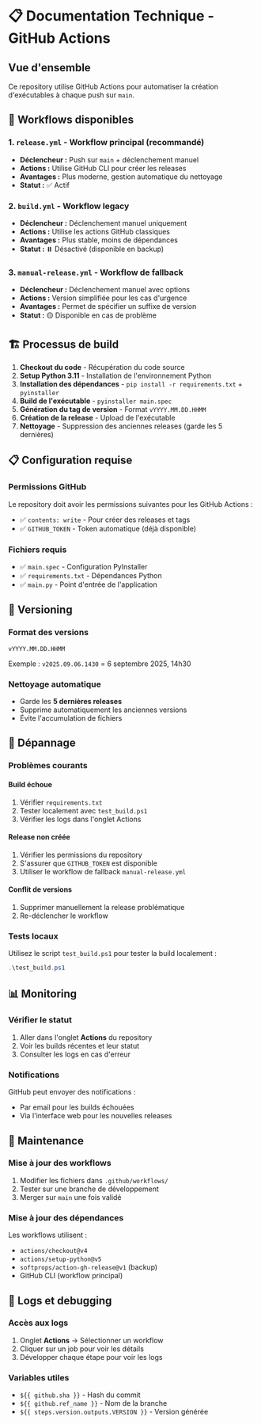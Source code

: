 # 📋 Documentation Technique - GitHub Actions

## Vue d'ensemble

Ce repository utilise GitHub Actions pour automatiser la création d'exécutables à chaque push sur `main`.

## 🔧 Workflows disponibles

### 1. `release.yml` - Workflow principal (recommandé)
- **Déclencheur :** Push sur `main` + déclenchement manuel
- **Actions :** Utilise GitHub CLI pour créer les releases
- **Avantages :** Plus moderne, gestion automatique du nettoyage
- **Statut :** ✅ Actif

### 2. `build.yml` - Workflow legacy 
- **Déclencheur :** Déclenchement manuel uniquement
- **Actions :** Utilise les actions GitHub classiques
- **Avantages :** Plus stable, moins de dépendances
- **Statut :** ⏸️ Désactivé (disponible en backup)

### 3. `manual-release.yml` - Workflow de fallback
- **Déclencheur :** Déclenchement manuel avec options
- **Actions :** Version simplifiée pour les cas d'urgence
- **Avantages :** Permet de spécifier un suffixe de version
- **Statut :** 🟡 Disponible en cas de problème

## 🏗️ Processus de build

1. **Checkout du code** - Récupération du code source
2. **Setup Python 3.11** - Installation de l'environnement Python
3. **Installation des dépendances** - `pip install -r requirements.txt` + `pyinstaller`
4. **Build de l'exécutable** - `pyinstaller main.spec`
5. **Génération du tag de version** - Format `vYYYY.MM.DD.HHMM`
6. **Création de la release** - Upload de l'exécutable
7. **Nettoyage** - Suppression des anciennes releases (garde les 5 dernières)

## 📋 Configuration requise

### Permissions GitHub
Le repository doit avoir les permissions suivantes pour les GitHub Actions :
- ✅ `contents: write` - Pour créer des releases et tags
- ✅ `GITHUB_TOKEN` - Token automatique (déjà disponible)

### Fichiers requis
- ✅ `main.spec` - Configuration PyInstaller
- ✅ `requirements.txt` - Dépendances Python
- ✅ `main.py` - Point d'entrée de l'application

## 🔄 Versioning

### Format des versions
```
vYYYY.MM.DD.HHMM
```
Exemple : `v2025.09.06.1430` = 6 septembre 2025, 14h30

### Nettoyage automatique
- Garde les **5 dernières releases**
- Supprime automatiquement les anciennes versions
- Évite l'accumulation de fichiers

## 🚨 Dépannage

### Problèmes courants

#### Build échoue
1. Vérifier `requirements.txt`
2. Tester localement avec `test_build.ps1`
3. Vérifier les logs dans l'onglet Actions

#### Release non créée
1. Vérifier les permissions du repository
2. S'assurer que `GITHUB_TOKEN` est disponible
3. Utiliser le workflow de fallback `manual-release.yml`

#### Conflit de versions
1. Supprimer manuellement la release problématique
2. Re-déclencher le workflow

### Tests locaux
Utilisez le script `test_build.ps1` pour tester la build localement :
```powershell
.\test_build.ps1
```

## 📊 Monitoring

### Vérifier le statut
1. Aller dans l'onglet **Actions** du repository
2. Voir les builds récentes et leur statut
3. Consulter les logs en cas d'erreur

### Notifications
GitHub peut envoyer des notifications :
- Par email pour les builds échouées
- Via l'interface web pour les nouvelles releases

## 🔧 Maintenance

### Mise à jour des workflows
1. Modifier les fichiers dans `.github/workflows/`
2. Tester sur une branche de développement
3. Merger sur `main` une fois validé

### Mise à jour des dépendances
Les workflows utilisent :
- `actions/checkout@v4`
- `actions/setup-python@v5`
- `softprops/action-gh-release@v1` (backup)
- GitHub CLI (workflow principal)

## 📝 Logs et debugging

### Accès aux logs
1. Onglet **Actions** → Sélectionner un workflow
2. Cliquer sur un job pour voir les détails
3. Développer chaque étape pour voir les logs

### Variables utiles
- `${{ github.sha }}` - Hash du commit
- `${{ github.ref_name }}` - Nom de la branche
- `${{ steps.version.outputs.VERSION }}` - Version générée
